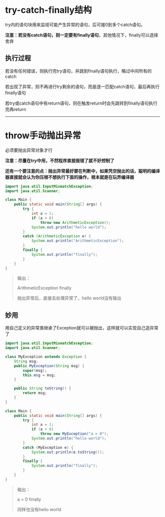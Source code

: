 # try-catch-finally结构

try内的语句块用来监视可能产生异常的语句，后可接0到多个catch语句。

**注意：若没有catch语句，则一定要有finally语句**，其他情况下，finally可以选择舍弃

## 执行过程

若没有任何错误，则执行完try语句，并跳到finally语句执行，略过中间所有的catch

若出现了异常，则不再进行try剩余的语句，而是逐一匹配catch语句，最后再执行finally语句

若try或catch语句中有return语句，则在触发return时会先跳转到finally语句执行完再return

---

# throw手动抛出异常

必须要抛出异常对象才行

**注意：尽量在try中用，不然程序直接报错了就不好控制了**

**还有一个要注意的点：抛出异常最好要在判断中，如果凭空抛出的话，聪明的编译器直接就会认为你压根不想执行下面的操作，根本就是在玩弄编译器**

```java
import java.util.InputMismatchException;
import java.util.Scanner;

class Main {
    public static void main(String[] args) {
        try {
            int a = 1;
            if (a > 0)
                throw new ArithmeticException();
            System.out.println("hello world");
        }
        catch (ArithmeticException e) {
            System.out.println("ArithmeticException");
        }
        finally {
            System.out.println("finally");
        }
    }
}
```

> 输出：
>
> ArithmeticException
> finally
>
> 抛出异常后，直接去处理异常了，hello world没有输出

## 妙用

用自己定义的异常类继承了Exception就可以被抛出，这样就可以实现自己造异常了

```java
import java.util.InputMismatchException;
import java.util.Scanner;

class MyException extends Exception {
    String msg;
    public MyException(String msg) {
        super(msg);
        this.msg = msg;
    }

    public String toString() {
        return msg;
    }
}

class Main {
    public static void main(String[] args) {
        try {
            int a = 1;
            if (a > 0)
                throw new MyException("a > 0");
            System.out.println("hello world");
        }
        catch (MyException e) {
            System.out.println(e.toString());
        }
        finally {
            System.out.println("finally");
        }
    }
}
```

> 输出：
>
> a > 0
> finally
>
> 同样也没有hello world